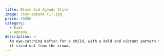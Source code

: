 ```yaml
---
title: Black Kid Agbada Style
image: /boy-agbada (1).jpg
price: 20000
category:
  - Kids
  - Agbada
description: >-
  An eye-catching Kaftan for a child, with a bold and vibrant pattern that makes
  it stand out from the crowd.
---
```



